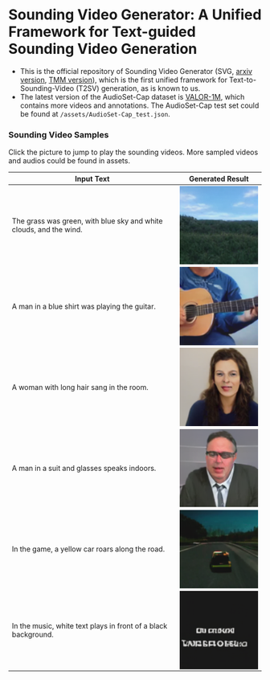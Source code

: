 # Sounding Video Generator: A Unified Framework for Text-guided Sounding Video Generation

- This is the official repository of Sounding Video Generator (SVG, [arxiv version](https://arxiv.org/abs/2303.16541), [TMM version](https://ieeexplore.ieee.org/document/10091449)), which is the first unified framework for Text-to-Sounding-Video (T2SV) generation, as is known to us.
- The latest version of the AudioSet-Cap dataset is [VALOR-1M](https://casia-iva-group.github.io/projects/VALOR/download.html), which contains more videos and annotations. The AudioSet-Cap test set could be found at `/assets/AudioSet-Cap_test.json`.

### Sounding Video Samples
Click the picture to jump to play the sounding videos. More sampled videos and audios could be found in assets.

<div align = "center">
<table style="width:100%">
  <thead>
    <tr>
      <th> Input Text  </th>
      <th> Generated Result  </th>
    </tr>
  </thead>
  <tbody>
   <tr>
      <td >The grass was green, with blue sky and white clouds, and the wind.</td>
      <td align = "center">
      <a href="https://user-images.githubusercontent.com/37931056/187700077-2ba6e528-9219-4c80-94ff-a71f30e6a344.mp4 " rel="nofollow">
            <img align="center" src="./assets/png/demo_1.png" width="200 style="max-width: 100%;"></a><br>
      </td>
    </tr>
    <tr>
      <td >A man in a blue shirt was playing the guitar.</td>
      <td align = "center">
      <a href="https://user-images.githubusercontent.com/37931056/187700213-10164b13-f572-4e34-8c13-316a9d8f023f.mp4 " rel="nofollow">
            <img align="center" src="./assets/png/demo_2.png" width="200 style="max-width: 100%;"></a><br>
      </td>
    </tr>
    <tr>
      <td >A woman with long hair sang in the room.</td>
      <td align = "center">
      <a href="https://user-images.githubusercontent.com/37931056/187703869-d074bc6a-c0e1-42d5-b26b-42e3ddd284c4.mp4 " rel="nofollow">
            <img align="center" src="./assets/png/demo_3.png" width="200 style="max-width: 100%;"></a><br>
      </td>
    </tr>
    <tr>
      <td >A man in a suit and glasses speaks indoors.</td>
      <td align = "center">
      <a href="https://user-images.githubusercontent.com/37931056/187703898-e89a98d7-377d-49af-9c64-eaf30f2fd057.mp4 " rel="nofollow">
            <img align="center" src="./assets/png/demo_4.png" width="200 style="max-width: 100%;"></a><br>
      </td>
    </tr>
    <tr>
      <td >In the game, a yellow car roars along the road.</td>
      <td align = "center">
      <a href="https://user-images.githubusercontent.com/37931056/187704874-afcd1f05-1feb-4c7c-9972-1bbc4e3b3254.mp4 " rel="nofollow">
            <img align="center" src="./assets/png/demo_5.png" width="200 style="max-width: 100%;"></a><br>
      </td>
    </tr>
    <tr>
      <td >In the music, white text plays in front of a black background.</td>
      <td align = "center">
      <a href="https://user-images.githubusercontent.com/37931056/187704910-af06c255-817b-422c-8bb9-f680c8adf3bc.mp4 " rel="nofollow">
            <img align="center" src="./assets/png/demo_6.png" width="200 style="max-width: 100%;"></a><br>
      </td>
    </tr>
  </tbody>
</table>

</div>

<!-- https://user-images.githubusercontent.com/37931056/187703869-d074bc6a-c0e1-42d5-b26b-42e3ddd284c4.mp4

https://user-images.githubusercontent.com/37931056/187703898-e89a98d7-377d-49af-9c64-eaf30f2fd057.mp4

https://user-images.githubusercontent.com/37931056/187704788-58d454ac-bad0-4f9f-bd40-7db7557e2446.mp4

https://user-images.githubusercontent.com/37931056/187704747-1a9f3d2d-3671-4fa2-9b25-6cc8c5235318.mp4

https://user-images.githubusercontent.com/37931056/187704874-afcd1f05-1feb-4c7c-9972-1bbc4e3b3254.mp4

https://user-images.githubusercontent.com/37931056/187704910-af06c255-817b-422c-8bb9-f680c8adf3bc.mp4 -->


